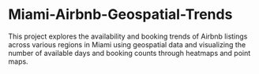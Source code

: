 # Miami-Airbnb-Geospatial-Trends
This project explores the availability and booking trends of Airbnb listings across various regions in Miami using geospatial data and visualizing the number of available days and booking counts through heatmaps and point maps.

